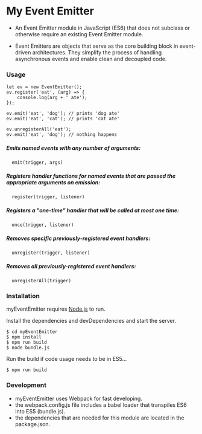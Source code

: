 # My Event Emitter

- An Event Emitter module in JavaScript (ES6) that does not subclass or otherwise require an existing Event Emitter module.

- Event Emitters are objects that serve as the core building block in event-driven architectures. They simplify the process of handling asynchronous events and enable clean and decoupled code.

### Usage

````
let ev = new EventEmitter();
ev.register('eat', (arg) => {
    console.log(arg + ' ate');
});

ev.emit('eat', 'dog'); // prints 'dog ate'
ev.emit('eat', 'cat'); // prints 'cat ate'

ev.unregisterAll('eat');
ev.emit('eat', 'dog'); // nothing happens
````

##### Emits named events with any number of arguments:

````
  emit(trigger, args)
````
##### Registers handler functions for named events that are passed the appropriate arguments on emission:

````
  register(trigger, listener)
````

##### Registers a "one-time" handler that will be called at most one time:

````
  once(trigger, listener)
````

##### Removes specific previously-registered event handlers:

````
  unregister(trigger, listener)
````
##### Removes all previously-registered event handlers:

````
  unregisterAll(trigger)
````

### Installation

myEventEmitter requires [Node.js](https://nodejs.org/) to run.

Install the dependencies and devDependencies and start the server.

```
$ cd myEventEmitter
$ npm install
$ npm run build
$ node bundle.js
```

Run the build if code usage needs to be in ES5...

```
$ npm run build
```

### Development

- myEventEmitter uses Webpack for fast developing.
- the webpack.config.js file includes a babel loader that transpiles ES6 into ES5 (bundle.js).
- the dependencies that are needed for this module are located in the package.json.
